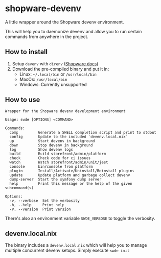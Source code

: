 # shopware-devenv
A little wrapper around the Shopware devenv environment.

This will help you to daemonize devenv and allow you to run certain commands from anywhere in the project.

## How to install
1. Setup `devenv` with `direnv` ([Shopware docs](https://developer.shopware.com/docs/guides/installation/devenv))
2. Download the pre-compiled binary and put it in:
   - Linux: `~/.local/bin` or `/usr/local/bin`
   - MacOs: `/usr/local/bin`
   - Windows: Currently unsupported

## How to use
```
Wrapper for the Shopware devenv development environment

Usage: swde [OPTIONS] <COMMAND>

Commands:
  comp         Generate a SHELL completion script and print to stdout
  config       Update to the included `devenv.local.nix`
  up           Start devenv in background
  down         Stop devenv in background
  log          Show devenv logs
  build        Build storefront/admin/platform
  check        Check code for ci issues
  watch        Watch storefront/admin/unit/jest
  console      bin/console from platform
  plugin       Install/Activate/Uninstall/Reinstall plugins
  update       Update platform and garbage collect devenv
  dump-server  Start the symfony dump server
  help         Print this message or the help of the given subcommand(s)

Options:
  -v, --verbose  Set the verbosity
  -h, --help     Print help
  -V, --version  Print version
```

There's also an environment variable `SWDE_VERBOSE` to toggle the verbosity.

## devenv.local.nix
The binary includes a `devenv.local.nix` which will help you to manage multiple concurrent devenv setups. Simply execute `swde init`
